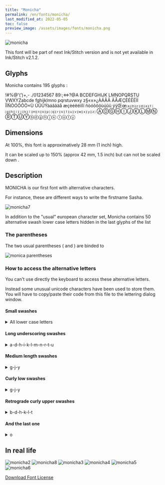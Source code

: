 ```yaml
---
title: "Monicha"
permalink: /en/fonts/monicha/
last_modified_at: 2022-05-05
toc: false
preview_image: /assets/images/fonts/monicha.png
---
```

![monicha](/assets/images/fonts/monicha.png)

This font will be part of next Ink/Stitch version and is not yet available in Ink/Stitch v2.1.2.

## Glyphs 
Monicha contains 195 glyphs :
	
!#%@'(’)+,-
./01234567
89:;<=>?@A
BCDEFGHIJK
LMNOPQRSTU
VWXYZabcde
fghijklmno
pqrstuvwxy
z§«±»¿ÀÁÂÃ
ÄÅÆÇÈÉÊËÌÍ
ÎÏÑÒÓÔÕÖ×Ù
ÚÛÜÝàáâãäå
æçèéêëìíîï
ñòóôõöùúûü
ýÿŒœ⒜⒝⒞⒟⒠⒡
⒢⒣⒤⒥⒦⒧⒨⒩⒪⒫
⒬⒭⒮⒯⒰⒱⒲⒳⒴⒵
ⒶⒹⒼⒽⒾⒿⓀⓁⓂⓃ
ⓇⓉⓊⓎⓑⓓⓖⓗⓙⓚ
ⓛⓞⓣⓨ


## Dimensions

At 100%, this font is approximatively  28 mm (1 inch) high. 

It can be scaled up to  150% (approx 42 mm, 1.5 inch) but can not be scaled down
.
## Description

MONICHA is our first font with alternative characters.

For instance, these are different ways to write the firstname Sasha.

![monicha7](/assets/images/fonts/monicha7.jpg)

In addition to the "usual" european  character set, Monicha contains 50 alternative swash lower case letters hidden in the last glyphs of the list

### The parentheses

The two usual parentheses ( and ) are binded to 

![monica parentheses](/assets/images/fonts/monicaparentheses.png)

### How to access the alternative letters

You can't use directly the keyboard to access these alternative letters.

Instead some unusual unicode characters have been used to store them. You will have to copy/paste their code from this file to the lettering dialog window.


#### Small swashes

<details> <summary>
	All lower case letters </summary>
	
![Petite Echarpe](/assets/images/fonts/monichasmallswash.jpg)

To use these alternative letters, you will need to cut  their code from here and paste it in the lettering dialog.


⒜	⒝	⒞	⒟	⒠	⒡

⒢	⒣	⒤	⒥	⒦	

⒧	⒨	⒩	⒪	⒫

⒬	⒭	⒮	⒯	⒰

⒱	⒲	⒳	⒴	⒵
	
</details>

####  Long underscoring swashes

<details> <summary> a-d-h-i-k-l-m-n-r-t-u </summary>
		

	
![Echarpe Longue Soulignante](/assets/images/fonts/monichalongswash.jpg)


There are also 11 lower case letters with long underscoring swashes a-d-h-i-k-l-m-n-r-t-u :

They must not be followed, over two letters, by downslope letters (such as g-j-p-q-y-z)
to avoid satin columns overlays. To access use one of these codes:

Ⓐ			Ⓓ

	Ⓗ	Ⓘ		Ⓚ
	
Ⓛ	Ⓜ	Ⓝ

	Ⓡ		Ⓣ	Ⓤ
	
</details>

####  Medium length swashes 

<details> <summary> g-j-y </summary>

![Echarpe Moyenne Soulignante](/assets/images/fonts/monichamediumswash.png)

There are 3 underscore medium length swash letters :g-j-y.

They must not be followed by a downslope letter.

To access use one of these codes:

Ⓖ	Ⓙ	Ⓨ
	
</details>

####  Curly low swashes

<details> <summary> g-j-y </summary>

![Echarpe Basse Bouclée](/assets/images/fonts/monichacurly.png)
These three letters feature a curly low swash version.

They must not be followed by a downstroke letter over two letters.

To access use one of these codes:

ⓖ ⓙ ⓨ
	
</details>

####  Retrograde curly upper swashes

<details> <summary> b-d-h-k-l-t </summary>


![Echarpe Superieure Bouclée](/assets/images/fonts/monichacurlyup.png)

There are 6 retrograde curly upper swash letters b-d-h-k-l-t.

The two previous letters should not  be rising letters, nor capital letter to avoid 
satin columns overlays.

To access use one of these codes:


ⓑ	ⓓ	ⓗ	ⓚ	ⓛ	ⓣ
	
</details>

#### And the last one

<details> <summary> o</summary>


![Echarpe Queue Droite](/assets/images/fonts/monichao.png)

Finally there is also  a straight tail o:

To access use one of this code:
ⓞ

</details>
	
## In real life

![monicha2](/assets/images/fonts/monicha2.jpg)
![monicha8](/assets/images/fonts/monicha8.jpg)
![monicha3](/assets/images/fonts/monicha3.jpg)
![monicha4](/assets/images/fonts/monicha4.jpg)
![monicha5](/assets/images/fonts/monicha5.jpg)
![monicha6](/assets/images/fonts/monicha6.jpg)



[Download Font License](https://github.com/inkstitch/inkstitch/tree/main/fonts/monicha/LICENSE)
